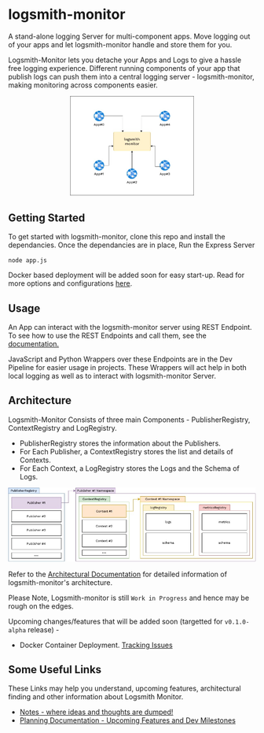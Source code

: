 # logsmith-monitor

A stand-alone logging Server for  multi-component apps. Move logging out of your apps and let logsmith-monitor handle and store them for you.

Logsmith-Monitor lets you detache your Apps and Logs to give a hassle free logging experience. Different running components of your app that publish logs can push them into a central logging server - logsmith-monitor, making monitoring across components easier.

<div align="center">
<img src="./documentation/architecture/diagrams/logsmith-monitor.jpg" style="width: 50%" />
</div>

## Getting Started

To get started with logsmith-monitor, clone this repo and install the dependancies. Once the dependancies are in place, Run the Express Server

```
node app.js
```

Docker based deployment will be added soon for easy start-up. Read for more options and configurations [here](./documentation/README.md).

## Usage

An App can interact with the logsmith-monitor server using REST Endpoint. To see how to use the REST Endpoints and call them, see the [documentation.](./documentation/README.md)

JavaScript and Python Wrappers over these Endpoints are in the Dev Pipeline for easier usage in projects. These Wrappers will act help in both local logging as well as to interact with logsmith-monitor Server.

## Architecture

Logsmith-Monitor Consists of three main Components - PublisherRegistry, ContextRegistry and LogRegistry. 
- PublisherRegistry stores the information about the Publishers.
- For Each Publisher, a ContextRegistry stores the list and details of Contexts.
- For Each Context, a LogRegistry stores the Logs and the Schema of Logs.

![Diagram](./documentation/architecture/diagrams/logsmith-monitor-flow-Page-2.jpg)

Refer to the [Architectural Documentation](./documentation/architecture/README.md) for detailed information of logsmith-monitor's architecture.

Please Note, Logsmith-monitor is still `Work in Progress` and hence may be rough on the edges. 

Upcoming changes/features that will be added soon (targetted for `v0.1.0-alpha` release) -
- Docker Container Deployment. [Tracking Issues](https://github.com/TanmoySG/logsmith-monitor/issues?q=is%3Aissue+is%3Aopen+label%3Adeployment)
<!-- - MetricRegistry. [Tracking Issues](https://github.com/TanmoySG/logsmith-monitor/issues/7) - Targetted for later  -->

## Some Useful Links

These Links may help you understand, upcoming features, architectural finding and other information about Logsmith Monitor.

- [Notes - where ideas and thoughts are dumped!](./documentation/architecture/notes.md)
- [Planning Documentation - Upcoming Features and Dev Milestones](./documentation/architecture/planning.md)